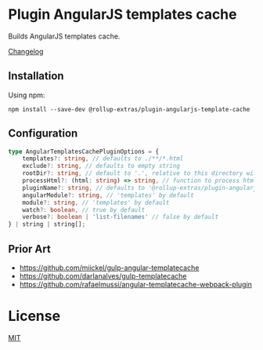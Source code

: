 # Plugin AngularJS templates cache

Builds AngularJS templates cache.

[Changelog](./CHANGELOG.md)

## Installation

Using npm:
```
npm install --save-dev @rollup-extras/plugin-angularjs-template-cache
```

## Configuration

```typescript
type AngularTemplatesCachePluginOptions = {
    templates?: string, // defaults to ./**/*.html
    exclude?: string, // defaults to empty string
    rootDir?: string, // default to '.', relative to this directory will be resolved template url
    processHtml?: (html: string) => string, // function to process html templates
    pluginName?: string, // defaults to '@rollup-extras/plugin-angularjs-template-cache'
    angularModule?: string, // 'templates' by default
    module?: string, // 'templates' by default
    watch?: boolean, // true by default
    verbose?: boolean | 'list-filenames' // false by default
} | string | string[];
```

## Prior Art

- https://github.com/miickel/gulp-angular-templatecache
- https://github.com/darlanalves/gulp-templatecache
- https://github.com/rafaelmussi/angular-templatecache-webpack-plugin

# License

[MIT](https://github.com/kshutkin/rollup-extras/blob/main/LICENSE)
